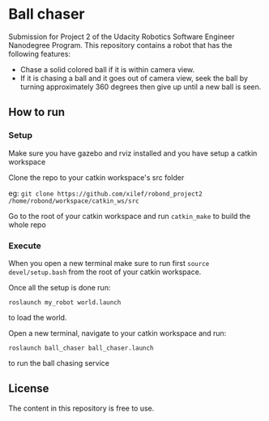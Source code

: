 # Ball chaser

Submission for Project 2 of the Udacity Robotics Software Engineer Nanodegree Program. This repository contains a robot that has the following features:
- Chase a solid colored ball if it is within camera view.
- If it is chasing a ball and it goes out of camera view, seek the ball by turning approximately 360 degrees then give up until a new ball is seen.

## How to run

### Setup
Make sure you have gazebo and rviz installed and you have setup a catkin workspace

Clone the repo to your catkin workspace's src folder

eg:
`git clone https://github.com/xilef/robond_project2 /home/robond/workspace/catkin_ws/src
`

Go to the root of your catkin workspace and run `catkin_make` to build the whole repo

### Execute

When you open a new terminal make sure to run first `source devel/setup.bash` from the root of your catkin workspace.

Once all the setup is done run:

`roslaunch my_robot world.launch`

to load the world.

Open a new terminal, navigate to your catkin workspace and run:

`roslaunch ball_chaser ball_chaser.launch`

to run the ball chasing service

## License

The content in this repository is free to use.

